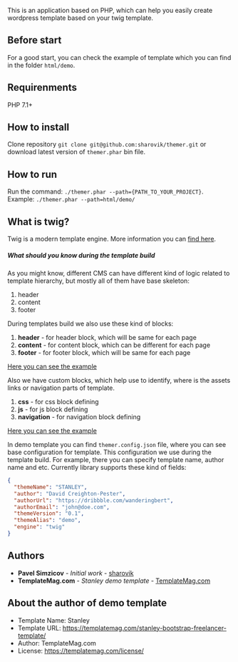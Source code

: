 
This is an application based on PHP, which can help you easily create wordpress template based on your twig template. 

## Before start
For a good start, you can check the example of template which you can find in the folder `html/demo`.

## Requirenments
PHP 7.1+

## How to install
Clone repository `git clone git@github.com:sharovik/themer.git` or download latest version of `themer.phar` bin file.

## How to run
Run the command: `./themer.phar --path={PATH_TO_YOUR_PROJECT}`. Example: `./themer.phar --path=html/demo/`

## What is twig?
Twig is a modern template engine. More information you can [find here](https://twig.symfony.com).


##### What should you know during the template build
As you might know, different CMS can have different kind of logic related to template hierarchy, but mostly all of them have base skeleton:
1. header
2. content
3. footer

During templates build we also use these kind of blocks:
1. **header** - for header block, which will be same for each page
2. **content** - for content block, which can be different for each page
3. **footer** - for footer block, which will be same for each page

[Here you can see the example](https://github.com/sharovik/themer/blob/master/html/demo/base.html.twig#L1)

Also we have custom blocks, which help use to identify, where is the assets links or navigation parts of template.
1. **css** - for css block defining
2. **js** - for js block defining
3. **navigation** - for navigation block defining

[Here you can see the example](https://github.com/sharovik/themer/blob/master/html/demo/base.html.twig#L14)

In demo template you can find `themer.config.json` file, where you can see base configuration for template. This configuration we use during the template build.
For example, there you can specify template name, author name and etc.
Currently library supports these kind of fields:
```json
{
  "themeName": "STANLEY",
  "author": "David Creighton-Pester",
  "authorUrl": "https://dribbble.com/wanderingbert",
  "authorEmail": "john@doe.com",
  "themeVersion": "0.1",
  "themeAlias": "demo",
  "engine": "twig"
}
```

## Authors

* **Pavel Simzicov** - *Initial work* - [sharovik](https://github.com/sharovik)
* **TemplateMag.com** - *Stanley demo template* - [TemplateMag.com](https://templatemag.com/stanley-bootstrap-freelancer-template/)

## About the author of demo template

- Template Name: Stanley
- Template URL: https://templatemag.com/stanley-bootstrap-freelancer-template/
- Author: TemplateMag.com
- License: https://templatemag.com/license/
